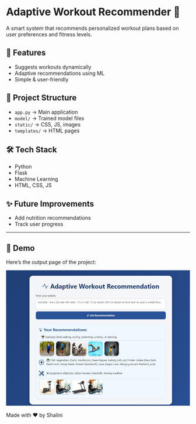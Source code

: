 # Adaptive Workout Recommender 💪

A smart system that recommends personalized workout plans based on user preferences and fitness levels.

## 🚀 Features
- Suggests workouts dynamically
- Adaptive recommendations using ML
- Simple & user-friendly

## 📂 Project Structure
- `app.py` → Main application
- `model/` → Trained model files
- `static/` → CSS, JS, images
- `templates/` → HTML pages

## 🛠️ Tech Stack
- Python
- Flask
- Machine Learning
- HTML, CSS, JS

## ✨ Future Improvements
- Add nutrition recommendations
- Track user progress

---

## 📸 Demo

Here’s the output page of the project:

![Demo Screenshot](https://github.com/ShaliniMurugan78/Adaptive-Workout-Recommender/blob/main/Output%20Screenshot.JPG)

Made with ❤️ by Shalini
